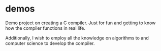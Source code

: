 # demos
Demo project on creating a C compiler. Just for fun and getting to know how the compiler functions in real life.

Additionally, I wish to employ all the knowledge on algorithms to and computer science to develop the compiler.
